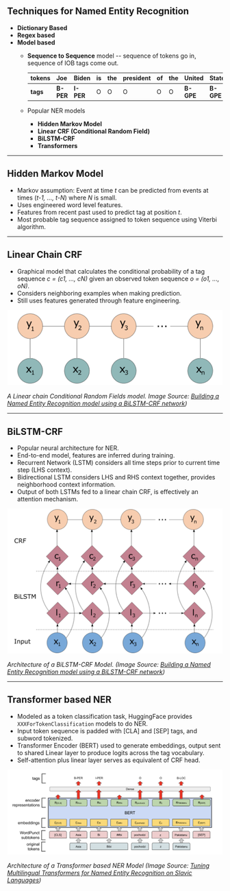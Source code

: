 ## Techniques for Named Entity Recognition

* **Dictionary Based**
* **Regex based**
* **Model based**
  * **Sequence to Sequence** model -- sequence of tokens go in, sequence of IOB tags come out.

    | **tokens** | Joe       | Biden     | is | the | president | of | the | United     | States     | . |
    | ---------- | --------- | --------- | -- | --- | --------- | -- | --- | ---------- | ---------- | - |
    | **tags**   | **B-PER** | **I-PER** | O  | O   | O         | O  | O   | **B-GPE**  | **B-GPE**  | O |

  * Popular NER models
    * **Hidden Markov Model**
    * **Linear CRF (Conditional Random Field)**
    * **BiLSTM-CRF**
    * **Transformers**

---

## Hidden Markov Model

* Markov assumption: Event at time _t_ can be predicted from events at times (_t-1, ..., t-N_) where _N_ is small.
* Uses engineered word level features.
* Features from recent past used to predict tag at position _t_.
* Most probable tag sequence assigned to token sequence using Viterbi algorithm.

---

## Linear Chain CRF

* Graphical model that calculates the conditional probability of a tag sequence _c = (c1, ..., cN)_ given an observed token sequence _o = (o1, ..., oN)_.
* Considers neighboring examples when making prediction.
* Still uses features generated through feature engineering.

<p align="center">
<img src="figures/linear-crf.png"/>

_A Linear chain Conditional Random Fields model. Image Source: [Building a Named Entity Recognition model using a BiLSTM-CRF network](https://blog.dominodatalab.com/named-entity-recognition-ner-challenges-and-model))_
</p>

---

## BiLSTM-CRF

* Popular neural architecture for NER.
* End-to-end model, features are inferred during training.
* Recurrent Network (LSTM) considers all time steps prior to current time step (LHS context).
* Bidirectional LSTM considers LHS and RHS context together, provides neighborhood context information.
* Output of both LSTMs fed to a linear chain CRF, is effectively an attention mechanism.

<p align="center">
<img src="figures/bilstm-crf.png"/>

_Architecture of a BiLSTM-CRF Model. (Image Source: [Building a Named Entity Recognition model using a BiLSTM-CRF network](https://blog.dominodatalab.com/named-entity-recognition-ner-challenges-and-model))_
</p>

---

## Transformer based NER

* Modeled as a token classification task, HuggingFace provides `XXXForTokenClassification` models to do NER.
* Input token sequence is padded with [CLA] and [SEP] tags, and subword tokenized.
* Transformer Encoder (BERT) used to generate embeddings, output sent to shared Linear layer to produce logits across the tag vocabulary.
* Self-attention plus linear layer serves as equivalent of CRF head.

<p align="center">
<img src="figures/transformer-based-ner.png"/>

_Architecture of a Transformer based NER Model (Image Source: [Tuning Multilingual Transformers for Named Entity Recognition on Slavic Languages](https://aclanthology.org/W19-3712.pdf))_
</p>

